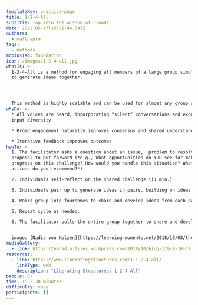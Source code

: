 ```yaml
---
templateKey: practice-page
title: 1-2-4-All
subtitle: Tap into the wisdom of crowds
date: 2022-05-17T15:21:44.547Z
authors:
  - mattnapro
tags:
  - methods
mobiusTag: foundation
icon: /images/1-2-4-all.jpg
whatIs: >-
  1-2-4-All is a method for engaging all members of a large group simultaneously
  to generate ideas together.




  This method is highly scalable and can be used for almost any group size.
whyDo: >-
  * All voices are heard, incorporating “silent” conversations and expanding
  input diversity

  * Broad engagement naturally improves consensus and shared understanding

  * Iterative feedback improves outcomes
howTo: >-
  1. The facilitator asks a question about an issue,  problem to resolve, or a
  proposal to put forward (*e.g., What opportunities do YOU see for making
  progress on this challenge? How would you handle this situation? What ideas or
  actions do you recommend?*)

  2. Individuals self-reflect on the shared challenge \[1 min.]

  3. Individuals pair up to generate ideas in pairs, building on ideas from self-reflection. \[2 min.]

  4. Pairs group into foursomes to share and develop ideas from each pair. \[4 min.]

  5. Repeat cycle as needed.

  6. The facilitator pulls the entire group together to share and develop a common idea. \[5 min.]


  image: [Nadia von Holzen](https://learning-moments.net/2018/10/08/the-power-of-the-little-liberating-structure-1-2-4-all/)
mediaGallery:
  - link: https://nanadia.files.wordpress.com/2018/10/blog-119-8-10-19-ls-1-2-4-all.jpg
resources:
  - link: https://www.liberatingstructures.com/1-1-2-4-all/
    linkType: web
    description: "Liberating Structures: 1-2-4-All"
people: 8+
time: 15 - 30 minutes
difficulty: easy
participants: []
---
```

